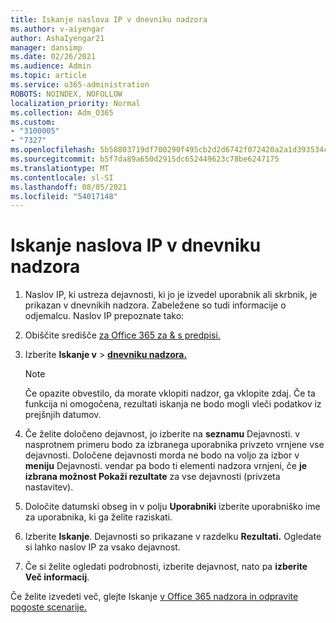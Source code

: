 ```yaml
---
title: Iskanje naslova IP v dnevniku nadzora
ms.author: v-aiyengar
author: AshaIyengar21
manager: dansimp
ms.date: 02/26/2021
ms.audience: Admin
ms.topic: article
ms.service: o365-administration
ROBOTS: NOINDEX, NOFOLLOW
localization_priority: Normal
ms.collection: Adm_O365
ms.custom:
- "3100005"
- "7327"
ms.openlocfilehash: 5b58803719df700290f495cb2d2d6742f072420a2a1d393534ca165bb5a14fbb
ms.sourcegitcommit: b5f7da89a650d2915dc652449623c78be6247175
ms.translationtype: MT
ms.contentlocale: sl-SI
ms.lasthandoff: 08/05/2021
ms.locfileid: "54017148"
---
```

# <a name="find-the-ip-address-in-audit-log"></a>Iskanje naslova IP v dnevniku nadzora

1. Naslov IP, ki ustreza dejavnosti, ki jo je izvedel uporabnik ali skrbnik, je prikazan v dnevnikih nadzora. Zabeležene so tudi informacije o odjemalcu. Naslov IP prepoznate tako:

1. Obiščite središče [za Office 365 za & s predpisi.](https://go.microsoft.com/fwlink/p/?linkid=2077143)
1. Izberite **Iskanje v**  >  **[dnevniku nadzora.](https://go.microsoft.com/fwlink/?linkid=2103759)**
    > [!NOTE]
    > Če opazite obvestilo, da morate vklopiti nadzor, ga vklopite zdaj. Če ta funkcija ni omogočena, rezultati iskanja ne bodo mogli vleči podatkov iz prejšnjih datumov.
1. Če želite določeno dejavnost, jo izberite na **seznamu** Dejavnosti. v nasprotnem primeru bodo za izbranega uporabnika privzeto vrnjene vse dejavnosti. Določene dejavnosti morda ne bodo na voljo za izbor v **meniju** Dejavnosti. vendar pa bodo ti elementi nadzora vrnjeni, če **je izbrana možnost Pokaži rezultate** za vse dejavnosti (privzeta nastavitev).
1. Določite datumski obseg in v polju **Uporabniki** izberite uporabniško ime za uporabnika, ki ga želite raziskati.
1. Izberite **Iskanje**. Dejavnosti so prikazane v razdelku **Rezultati.** Ogledate si lahko naslov IP za vsako dejavnost.
1. Če si želite ogledati podrobnosti, izberite dejavnost, nato pa **izberite Več informacij**.

Če želite izvedeti več, glejte Iskanje [v Office 365 nadzora in odpravite pogoste scenarije.](https://go.microsoft.com/fwlink/?linkid=2103944)